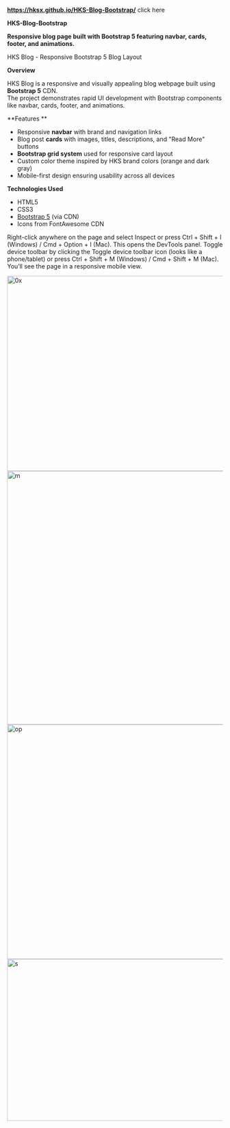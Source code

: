 **https://hksx.github.io/HKS-Blog-Bootstrap/** click here


**HKS-Blog-Bootstrap**

**Responsive blog page built with Bootstrap 5 featuring navbar, cards, footer, and animations.**

 HKS Blog - Responsive Bootstrap 5 Blog Layout

 **Overview**

HKS Blog is a responsive and visually appealing blog webpage built using **Bootstrap 5** CDN.  
The project demonstrates rapid UI development with Bootstrap components like navbar, cards, footer, and animations.

 **Features **
- Responsive **navbar** with brand and navigation links  
- Blog post **cards** with images, titles, descriptions, and "Read More" buttons  
- **Bootstrap grid system** used for responsive card layout  
- Custom color theme inspired by HKS brand colors (orange and dark gray)  
- Mobile-first design ensuring usability across all devices

 **Technologies Used**
- HTML5  
- CSS3  
- [Bootstrap 5](https://getbootstrap.com/) (via CDN)  
- Icons from FontAwesome CDN  

Right-click anywhere on the page and select Inspect or press Ctrl + Shift + I (Windows) / Cmd + Option + I (Mac).
This opens the DevTools panel.
Toggle device toolbar by clicking the Toggle device toolbar icon (looks like a phone/tablet) or press Ctrl + Shift + M (Windows) / Cmd + Shift + M (Mac).
You’ll see the page in a responsive mobile view.


<img width="1304" height="456" alt="0x" src="https://github.com/user-attachments/assets/6830ccc2-f339-4f21-944a-ffa5f04d3a23" />
<img width="538" height="592" alt="m" src="https://github.com/user-attachments/assets/4140dfba-fe8a-4708-96d5-5aee6ad443d4" />
<img width="1307" height="548" alt="op" src="https://github.com/user-attachments/assets/e115e677-ac29-4856-8bb7-f8f534aabd77" />
<img width="1236" height="378" alt="s" src="https://github.com/user-attachments/assets/dcfe20a9-9eff-4aa8-87a0-a7de21be69a2" />


